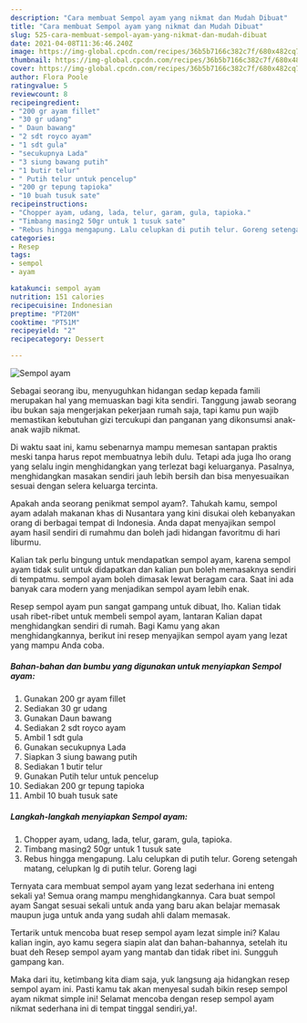 ```yaml
---
description: "Cara membuat Sempol ayam yang nikmat dan Mudah Dibuat"
title: "Cara membuat Sempol ayam yang nikmat dan Mudah Dibuat"
slug: 525-cara-membuat-sempol-ayam-yang-nikmat-dan-mudah-dibuat
date: 2021-04-08T11:36:46.240Z
image: https://img-global.cpcdn.com/recipes/36b5b7166c382c7f/680x482cq70/sempol-ayam-foto-resep-utama.jpg
thumbnail: https://img-global.cpcdn.com/recipes/36b5b7166c382c7f/680x482cq70/sempol-ayam-foto-resep-utama.jpg
cover: https://img-global.cpcdn.com/recipes/36b5b7166c382c7f/680x482cq70/sempol-ayam-foto-resep-utama.jpg
author: Flora Poole
ratingvalue: 5
reviewcount: 8
recipeingredient:
- "200 gr ayam fillet"
- "30 gr udang"
- " Daun bawang"
- "2 sdt royco ayam"
- "1 sdt gula"
- "secukupnya Lada"
- "3 siung bawang putih"
- "1 butir telur"
- " Putih telur untuk pencelup"
- "200 gr tepung tapioka"
- "10 buah tusuk sate"
recipeinstructions:
- "Chopper ayam, udang, lada, telur, garam, gula, tapioka."
- "Timbang masing2 50gr untuk 1 tusuk sate"
- "Rebus hingga mengapung. Lalu celupkan di putih telur. Goreng setengah matang, celupkan lg di putih telur. Goreng lagi"
categories:
- Resep
tags:
- sempol
- ayam

katakunci: sempol ayam 
nutrition: 151 calories
recipecuisine: Indonesian
preptime: "PT20M"
cooktime: "PT51M"
recipeyield: "2"
recipecategory: Dessert

---
```



![Sempol ayam](https://img-global.cpcdn.com/recipes/36b5b7166c382c7f/680x482cq70/sempol-ayam-foto-resep-utama.jpg)

Sebagai seorang ibu, menyuguhkan hidangan sedap kepada famili merupakan hal yang memuaskan bagi kita sendiri. Tanggung jawab seorang ibu bukan saja mengerjakan pekerjaan rumah saja, tapi kamu pun wajib memastikan kebutuhan gizi tercukupi dan panganan yang dikonsumsi anak-anak wajib nikmat.

Di waktu  saat ini, kamu sebenarnya mampu memesan santapan praktis meski tanpa harus repot membuatnya lebih dulu. Tetapi ada juga lho orang yang selalu ingin menghidangkan yang terlezat bagi keluarganya. Pasalnya, menghidangkan masakan sendiri jauh lebih bersih dan bisa menyesuaikan sesuai dengan selera keluarga tercinta. 



Apakah anda seorang penikmat sempol ayam?. Tahukah kamu, sempol ayam adalah makanan khas di Nusantara yang kini disukai oleh kebanyakan orang di berbagai tempat di Indonesia. Anda dapat menyajikan sempol ayam hasil sendiri di rumahmu dan boleh jadi hidangan favoritmu di hari liburmu.

Kalian tak perlu bingung untuk mendapatkan sempol ayam, karena sempol ayam tidak sulit untuk didapatkan dan kalian pun boleh memasaknya sendiri di tempatmu. sempol ayam boleh dimasak lewat beragam cara. Saat ini ada banyak cara modern yang menjadikan sempol ayam lebih enak.

Resep sempol ayam pun sangat gampang untuk dibuat, lho. Kalian tidak usah ribet-ribet untuk membeli sempol ayam, lantaran Kalian dapat menghidangkan sendiri di rumah. Bagi Kamu yang akan menghidangkannya, berikut ini resep menyajikan sempol ayam yang lezat yang mampu Anda coba.

<!--inarticleads1-->

##### Bahan-bahan dan bumbu yang digunakan untuk menyiapkan Sempol ayam:

1. Gunakan 200 gr ayam fillet
1. Sediakan 30 gr udang
1. Gunakan  Daun bawang
1. Sediakan 2 sdt royco ayam
1. Ambil 1 sdt gula
1. Gunakan secukupnya Lada
1. Siapkan 3 siung bawang putih
1. Sediakan 1 butir telur
1. Gunakan  Putih telur untuk pencelup
1. Sediakan 200 gr tepung tapioka
1. Ambil 10 buah tusuk sate




<!--inarticleads2-->

##### Langkah-langkah menyiapkan Sempol ayam:

1. Chopper ayam, udang, lada, telur, garam, gula, tapioka.
1. Timbang masing2 50gr untuk 1 tusuk sate
1. Rebus hingga mengapung. Lalu celupkan di putih telur. Goreng setengah matang, celupkan lg di putih telur. Goreng lagi




Ternyata cara membuat sempol ayam yang lezat sederhana ini enteng sekali ya! Semua orang mampu menghidangkannya. Cara buat sempol ayam Sangat sesuai sekali untuk anda yang baru akan belajar memasak maupun juga untuk anda yang sudah ahli dalam memasak.

Tertarik untuk mencoba buat resep sempol ayam lezat simple ini? Kalau kalian ingin, ayo kamu segera siapin alat dan bahan-bahannya, setelah itu buat deh Resep sempol ayam yang mantab dan tidak ribet ini. Sungguh gampang kan. 

Maka dari itu, ketimbang kita diam saja, yuk langsung aja hidangkan resep sempol ayam ini. Pasti kamu tak akan menyesal sudah bikin resep sempol ayam nikmat simple ini! Selamat mencoba dengan resep sempol ayam nikmat sederhana ini di tempat tinggal sendiri,ya!.

